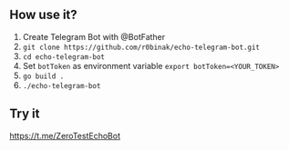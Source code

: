 ## How use it?
1. Create Telegram Bot with @BotFather
2. ```git clone https://github.com/r0binak/echo-telegram-bot.git```
3. ```cd echo-telegram-bot```
4. Set ```botToken``` as environment variable ```export botToken=<YOUR_TOKEN>```
5. ```go build .```
6. ```./echo-telegram-bot```

## Try it

https://t.me/ZeroTestEchoBot
